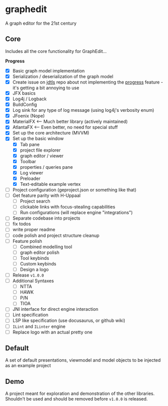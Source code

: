 # graphedit
A graph editor for the 21st century

## Core
Includes all the core functionality for GraphEdit...

**Progress**
 - [x] Basic graph model implementation
 - [x] Serialization / deserialization of the graph model
 - [x] Create issue on [jdtls](https://github.com/eclipse/eclipse.jdt.ls) repo about not implementing the [progress](https://microsoft.github.io/language-server-protocol/specifications/lsp/3.17/specification/#progress) feature - it's getting a bit annoying to use
 - [x] JFX basics
 - [x] Log4j / Logback
 - [x] BuildConfig
 - [x] Log sink for any type of log message (using log4j's verbosity enum)
 - [x] JFoenix (Nope)
 - [x] MaterialFX <-- Much better library (actively maintained)
 - [x] AtlantaFX <-- Even better, no need for special stuff
 - [x] Set up the core architecture (MVVM)
 - [x] Set up the basic window
   - [x] Tab pane
   - [x] project file explorer
   - [x] graph editor / viewer
   - [x] Toolbar
   - [x] properties / queries pane
   - [x] Log viewer
   - [x] Preloader
   - [x] Text-editable example vertex
 - [ ] Project configuration (geproject.json or something like that)
 - [ ] Get feature parity with H-Uppaal
   - [ ] Project search
   - [ ] clickable links with focus-stealing capabilities
   - [ ] Run configurations (will replace engine "integrations")
 - [ ] Separate codebase into projects
 - [ ] fix todos
 - [ ] write proper readme
 - [ ] code polish and project structure cleanup
 - [ ] Feature polish
   - [ ] Combined modelling tool
   - [ ] graph editor polish
   - [ ] Tool keybinds
   - [ ] Custom keybinds
   - [ ] Design a logo
 - [ ] Release `v1.0.0`
 - [ ] Additional Syntaxes
   - [ ] NTTA
   - [ ] HAWK
   - [ ] P/N
   - [ ] TIOA 
 - [ ] JNI interface for direct engine interaction
 - [ ] Lint specification
 - [ ] LSP like specification (use docusaurus, or github wiki)
 - [ ] `ILint` and `ILinter` engine
 - [ ] Replace logo with an actual pretty one

## Default
A set of default presentations, viewmodel and model objects to be injected as an example project

## Demo
A project meant for exploration and demonstration of the other libraries. Shouldn't be used and should be removed before `v1.0.0` is released.

